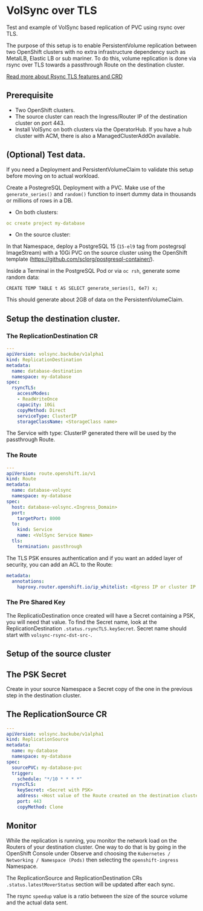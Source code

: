 # VolSync over TLS
Test and example of VolSync based replication of PVC using rsync over TLS.

The purpose of this setup is to enable PersistentVolume replication between two OpenShift clusters with no extra infrastructure dependency such as MetalLB, Elastic LB or sub mariner.
To do this, volume replication is done via rsync over TLS towards a passthrough Route on the destination cluster.

[Read more about Rsync TLS features and CRD](https://volsync.readthedocs.io/en/latest/usage/rsync-tls/index.html)

## Prerequisite 
- Two OpenShift clusters.
- The source cluster can reach the Ingress/Router IP of the destination cluster on port 443.
- Install VolSync on both clusters via the OperatorHub. If you have a hub cluster with ACM, there is also a ManagedClusterAddOn available.

## (Optional) Test data.
If you need a Deployment and PersistentVolumeClaim to validate this setup before moving on to actual workload.

Create a PostegreSQL Deployment with a PVC. Make use of the `generate_series()` and `random()` function to insert dummy data in thousands or millions of rows in a DB.

- On both clusters:
```yaml
oc create project my-database
```

- On the source cluster:

In that Namespace, deploy a PostgreSQL 15 (`15-el9` tag from postegrsql ImageStream) with a 10Gi PVC on the source cluster using the OpenShift template (https://github.com/sclorg/postgresql-container/).

Inside a Terminal in the PostgreSQL Pod or via `oc rsh`, generate some random data:
```shell
CREATE TEMP TABLE t AS SELECT generate_series(1, 6e7) x;
```
This should generate about 2GB of data on the PersistentVolumeClaim.

## Setup the destination cluster.
### The ReplicationDestination CR
```yaml
---
apiVersion: volsync.backube/v1alpha1
kind: ReplicationDestination
metadata:
  name: database-destination
  namespace: my-database
spec:
  rsyncTLS:
    accessModes:
    - ReadWriteOnce
    capacity: 10Gi
    copyMethod: Direct
    serviceType: ClusterIP
    storageClassName: <StorageClass name>
```
The Service with type: ClusterIP generated there will be used by the passthrough Route.

### The Route
```yaml
---
apiVersion: route.openshift.io/v1
kind: Route
metadata:
  name: database-volsync
  namespace: my-database
spec:
  host: database-volsync.<Ingress_Domain> 
  port:
    targetPort: 8000
  to:
    kind: Service
    name: <VolSync Service Name>
  tls:
    termination: passthrough
```
The TLS PSK ensures authentication and if you want an added layer of security, you can add an ACL to the Route:
```yaml
metadata:
  annotations:
    haproxy.router.openshift.io/ip_whitelist: <Egress IP or cluster IP range of the source cluster>
```

### The Pre Shared Key
The ReplicatioDestination once created will have a Secret containing a PSK, you will need that value. To find the Secret name, look at the ReplicationDestination `.status.rsyncTLS.keySecret`. Secret name should start with `volsync-rsync-dst-src-`.

## Setup of the source cluster
## The PSK Secret
Create in your source Namespace a Secret copy of the one in the previous step in the destination cluster.
## The ReplicationSource CR
```yaml
---
apiVersion: volsync.backube/v1alpha1
kind: ReplicationSource
metadata:
  name: my-database
  namespace: my-database
spec:
  sourcePVC: my-database-pvc
  trigger:
    schedule: "*/10 * * * *"
  rsyncTLS:
    keySecret: <Secret with PSK>
    address: <Host value of the Route created on the destination cluster>
    port: 443
    copyMethod: Clone    
```

## Monitor
While the replication is running, you monitor the network load on the Routers of your destination cluster. One way to do that is by going in the OpenShift Console under Observe and choosing the `Kubernetes / Networking / Namespace (Pods)` then selecting the `openshift-ingress` Namespace.

The ReplicationSource and ReplicationDestination CRs `.status.latestMoverStatus` section will be updated after each sync.

The rsync `speedup` value is a ratio between the size of the source volume and the actual data sent.
